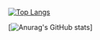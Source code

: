 [![Top Langs](https://github-readme-stats.vercel.app/api/top-langs/?username=didskfo)](https://github.com/anuraghazra/github-readme-stats)

[![Anurag's GitHub stats](https://github-readme-stats.vercel.app/api?username=didskfo)]

<!--
**didskfo/didskfo** is a ✨ _special_ ✨ repository because its `README.md` (this file) appears on your GitHub profile.

Here are some ideas to get you started:

- 🔭 I’m currently working on ...
- 🌱 I’m currently learning ...
- 👯 I’m looking to collaborate on ...
- 🤔 I’m looking for help with ...
- 💬 Ask me about ...
- 📫 How to reach me: ...
- 😄 Pronouns: ...
- ⚡ Fun fact: ...
-->
